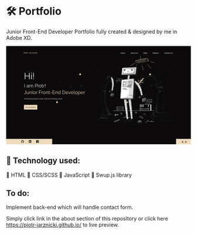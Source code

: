 # :hammer_and_wrench: Portfolio

Junior Front-End Developer Portfolio fully created & designed by me in Adobe XD. 

![](design/portfolio.png)

## :hammer: Technology used: 

:nut_and_bolt: HTML
:nut_and_bolt: CSS/SCSS
:nut_and_bolt: JavaScript
:nut_and_bolt: Swup.js library


##  To do: 
Implement back-end which will handle contact form. 

Simply click link in the about section of this repository or click here https://piotr-jarznicki.github.io/ to live preview. 
